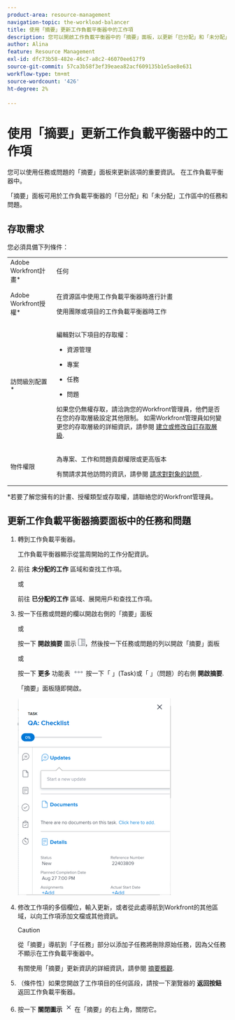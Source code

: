 ```yaml
---
product-area: resource-management
navigation-topic: the-workload-balancer
title: 使用「摘要」更新工作負載平衡器中的工作項
description: 您可以開啟工作負載平衡器中的「摘要」面板，以更新「已分配」和「未分配」工作區中的工作項。
author: Alina
feature: Resource Management
exl-id: dfc73b58-482e-46c7-a8c2-46070ee617f9
source-git-commit: 57ca3b58f3ef39eaea82acf609135b1e5ae8e631
workflow-type: tm+mt
source-wordcount: '426'
ht-degree: 2%

---
```


# 使用「摘要」更新工作負載平衡器中的工作項

您可以使用任務或問題的「摘要」面板來更新該項的重要資訊。 在工作負載平衡器中。

「摘要」面板可用於工作負載平衡器的「已分配」和「未分配」工作區中的任務和問題。

## 存取需求

您必須具備下列條件：

<table style="table-layout:auto"> 
 <col> 
 <col> 
 <tbody> 
  <tr> 
   <td role="rowheader">Adobe Workfront計畫*</td> 
   <td> <p>任何 </p> </td> 
  </tr> 
  <tr> 
   <td role="rowheader">Adobe Workfront授權*</td> 
   <td> <p>在資源區中使用工作負載平衡器時進行計畫</p>
   <p>使用團隊或項目的工作負載平衡器時工作</p> 
 </p> </td> 
  </tr> 
  <tr> 
   <td role="rowheader">訪問級別配置*</td> 
   <td> <p>編輯對以下項目的存取權：</p> 
    <ul> 
     <li> <p>資源管理</p> </li> 
     <li> <p>專案</p> </li> 
     <li> <p>任務</p> </li> 
     <li> <p>問題</p> </li> 
    </ul> <p>如果您仍無權存取，請洽詢您的Workfront管理員，他們是否在您的存取層級設定其他限制。 如需Workfront管理員如何變更您的存取層級的詳細資訊，請參閱 <a href="../../administration-and-setup/add-users/configure-and-grant-access/create-modify-access-levels.md" class="MCXref xref">建立或修改自訂存取層級</a>.</p> </td> 
  </tr> 
  <tr> 
   <td role="rowheader">物件權限</td> 
   <td> <p>為專案、工作和問題貢獻權限或更高版本 </p> <p>有關請求其他訪問的資訊，請參閱 <a href="../../workfront-basics/grant-and-request-access-to-objects/request-access.md" class="MCXref xref">請求對對象的訪問 </a>.</p> </td> 
  </tr> 
 </tbody> 
</table>

&#42;若要了解您擁有的計畫、授權類型或存取權，請聯絡您的Workfront管理員。

## 更新工作負載平衡器摘要面板中的任務和問題

1. 轉到工作負載平衡器。

   工作負載平衡器顯示從當周開始的工作分配資訊。

1. 前往 **未分配的工作** 區域和查找工作項。

   或

   前往 **已分配的工作** 區域、展開用戶和查找工作項。

1. 按一下任務或問題的欄以開啟右側的「摘要」面板

   或

   按一下 **開啟摘要** 圖示 ![](assets/summary-panel-icon.png)，然後按一下任務或問題的列以開啟「摘要」面板

   或

   按一下 **更多** 功能表 ![](assets/more-icon.png) 按一下「 」(Task)或「 」（問題）的右側 **開啟摘要**.

   「摘要」面板隨即開啟。

   ![](assets/summary-panel-for-task-in-workload-balancer-350x449.png)

1. 修改工作項的多個欄位，輸入更新，或者從此處導航到Workfront的其他區域，以向工作項添加文檔或其他資訊。

   >[!CAUTION]
   >
   >從「摘要」導航到「子任務」部分以添加子任務將刪除原始任務，因為父任務不顯示在工作負載平衡器中。

   有關使用「摘要」更新資訊的詳細資訊，請參閱 [摘要概觀](../../workfront-basics/the-new-workfront-experience/summary-overview.md).

1. （條件性）如果您開啟了工作項目的任何區段，請按一下瀏覽器的 **返回按鈕** 返回工作負載平衡器。
1. 按一下 **關閉圖示** ![](assets/close-icon.png) 在「摘要」的右上角，關閉它。
